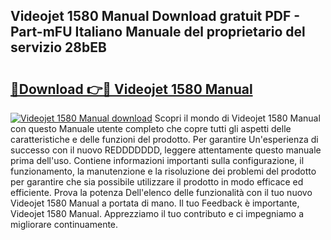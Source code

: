 ## Videojet 1580 Manual Download gratuit PDF - Part-mFU Italiano Manuale del proprietario del servizio 28bEB

# <h2><a href="http://dffrqni.blite.top/?on=Videojet+1580+Manual">🔗Download 👉🔴 Videojet 1580 Manual</a></h2>

[![Videojet 1580 Manual download](https://i.imgur.com/lujVjoI.png)](http://dffrqni.blite.top/?on=Videojet+1580+Manual)
Scopri il mondo di Videojet 1580 Manual con questo Manuale utente completo che copre tutti gli aspetti delle caratteristiche e delle funzioni del prodotto. Per garantire Un'esperienza di successo con il nuovo REDDDDDDD, leggere attentamente questo manuale prima dell'uso. Contiene informazioni importanti sulla configurazione, il funzionamento, la manutenzione e la risoluzione dei problemi del prodotto per garantire che sia possibile utilizzare il prodotto in modo efficace ed efficiente. Prova la potenza Dell'elenco delle funzionalità con il tuo nuovo Videojet 1580 Manual a portata di mano. Il tuo Feedback è importante, Videojet 1580 Manual. Apprezziamo il tuo contributo e ci impegniamo a migliorare continuamente.

